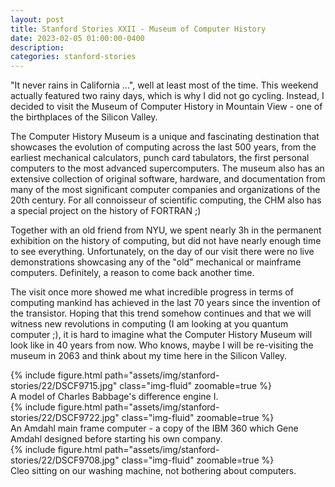 ```yaml
---
layout: post
title: Stanford Stories XXII - Museum of Computer History
date: 2023-02-05 01:00:00-0400
description:
categories: stanford-stories
---
```


"It never rains in California ...", well at least most of the time.
This weekend actually featured two rainy days, which is why I did not go
cycling.
Instead, I decided to visit the Museum of Computer History in Mountain View -
one of the birthplaces of the Silicon Valley.

The Computer History Museum is a unique and fascinating destination that showcases the evolution
of computing across the last 500 years, from the earliest mechanical calculators,
punch card tabulators, the first personal computers to the most advanced supercomputers.
The museum also has an extensive collection of original software, hardware, and documentation from many
of the most significant computer companies and organizations of the 20th century.
For all connoisseur of scientific computing, the CHM also has a special project on
the history of FORTRAN ;)

Together with an old friend from NYU, we spent nearly 3h in the permanent exhibition
on the history of computing, but did not have nearly enough time to see everything.
Unfortunately, on the day of our visit there were no live demonstrations showcasing
any of the "old" mechanical or mainframe computers.
Definitely, a reason to come back another time.

The visit once more showed me what incredible progress in terms of computing mankind
has achieved in the last 70 years since the invention of the transistor.
Hoping that this trend somehow continues and that we will witness new revolutions in
computing (I am looking at you quantum computer ;), it is hard to imagine what the
Computer History Museum will look like in 40 years from now.
Who knows, maybe I will be re-visiting the museum in 2063 and think about my time
here in the Silicon Valley.

<div class="row mt-3">
    <div class="col-sm mt-3 mt-md-0">
        {% include figure.html path="assets/img/stanford-stories/22/DSCF9715.jpg" class="img-fluid" zoomable=true %}
    </div>
</div>
<div class="caption">
    A model of Charles Babbage's difference engine I.
</div>

<div class="row mt-3">
    <div class="col-sm mt-3 mt-md-0">
        {% include figure.html path="assets/img/stanford-stories/22/DSCF9722.jpg" class="img-fluid" zoomable=true %}
    </div>
</div>
<div class="caption">
    An Amdahl main frame computer - a copy of the IBM 360 which Gene Amdahl designed before starting his own company.
</div>

<div class="row mt-3">
    <div class="col-sm mt-3 mt-md-0">
        {% include figure.html path="assets/img/stanford-stories/22/DSCF9708.jpg" class="img-fluid" zoomable=true %}
    </div>
</div>
<div class="caption">
    Cleo sitting on our washing machine, not bothering about computers.
</div>
